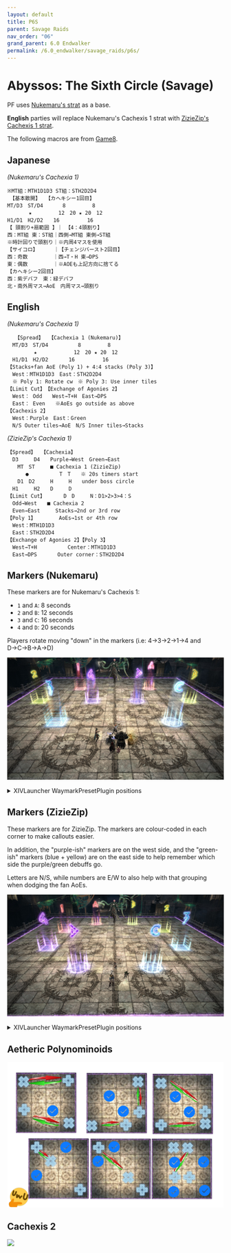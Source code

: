 ```yaml
---
layout: default
title: P6S
parent: Savage Raids
nav_order: "06"
grand_parent: 6.0 Endwalker
permalink: /6.0_endwalker/savage_raids/p6s/
---
```


# Abyssos: The Sixth Circle (Savage)

PF uses [Nukemaru's strat](https://youtu.be/pibChZ8AjZ8) as a base.

**English** parties will replace Nukemaru's Cachexis 1 strat with [ZizieZip's Cachexis 1 strat](https://twitter.com/ZizieZip/status/1564991162775060480).

The following macros are from [Game8](https://game8.jp/ff14/479307).

## Japanese
*(Nukemaru's Cachexia 1)*
```
※MT組：MTH1D1D3 ST組：STH2D2D4
　【基本散開】　　【カヘキシー1回目】
MT/D3　ST/D4 　 　 8　　 　 　8
　　 　 ★　　 　 　12　20 ★ 20　12
H1/D1　H2/D2　　16 　 　 　 16
【 頭割り+扇範囲 】｜ 【4：4頭割り】
西：MT組 東：ST組｜西側→MT組 東側→ST組
※時計回りで頭割り｜※内周4マスを使用
【サイコロ】　　 　｜【チェンジバースト2回目】
西：奇数　　　　　｜西→T・H 東→DPS
東：偶数　　　　　｜※AOEも上記方向に捨てる
【カヘキシー2回目】
西：紫デバフ　東：緑デバフ
北・南外周マス→AoE　内周マス→頭割り
```

## English
*(Nukemaru's Cachexia 1)*
```
　　【Spread】　　【Cachexia 1 (Nukemaru)】
　MT/D3　ST/D4 　　　 　 8　　 　 　8
　　　 　 ★　　 　 　　　12　20 ★ 20　12
　H1/D1　H2/D2　　　　16 　 　 　 16
【Stacks+fan AoE (Poly 1) + 4:4 stacks (Poly 3)】
　West：MTH1D1D3　East：STH2D2D4
　※ Poly 1: Rotate cw　※ Poly 3: Use inner tiles
【Limit Cut】　【Exchange of Agonies 2】
　West： Odd　　West→T+H　East→DPS
　East： Even　　※AoEs go outside as above
【Cachexis 2】
　West：Purple　East：Green
　N/S Outer tiles→AoE　N/S Inner tiles→Stacks
```

*(ZizieZip's Cachexia 1)*
```
【Spread】　　【Cachexia】
　D3　　　D4　　Purple→West　Green→East
　　MT　ST　　　■ Cachexia 1 (ZizieZip)
　　　 ●　　　　　　T　T　　※ 20s timers start
　　D1　D2　　　H　　　H　　under boss circle
　H1　　　H2　　D　　　D
【Limit Cut】 　　　D　D　　　N：D1>2>3>4：S
　Odd→West　　■ Cachexia 2
　Even→East　　　Stacks→2nd or 3rd row
【Poly 1】　　　　　AoEs→1st or 4th row
　West：MTH1D1D3
　East：STH2D2D4
【Exchange of Agonies 2】【Poly 3】
　West→T+H　　　　　　Center：MTH1D1D3
　East→DPS　　　　Outer corner：STH2D2D4
```

## Markers (Nukemaru)

These markers are for Nukemaru's Cachexis 1:

- `1` and `A`: 8 seconds
- `2` and `B`: 12 seconds
- `3` and `C`: 16 seconds
- `4` and `D`: 20 seconds

Players rotate moving "down" in the markers (i.e: 4→3→2→1→4 and D→C→B→A→D)

![](images/markers_nukemaru.jpg)
<details markdown=block>
<summary>XIVLauncher WaymarkPresetPlugin positions</summary>

```json
{"Name":"P6S (Nukemaru)","MapID":881,"A":{"X":108.7,"Y":0.0,"Z":91.3,"ID":0,"Active":true},"B":{"X":115.0,"Y":0.0,"Z":100.0,"ID":1,"Active":true},"C":{"X":108.7,"Y":0.0,"Z":108.7,"ID":2,"Active":true},"D":{"X":104.5,"Y":0.0,"Z":100.0,"ID":3,"Active":true},"One":{"X":91.3,"Y":0.0,"Z":91.3,"ID":4,"Active":true},"Two":{"X":85.0,"Y":0.0,"Z":100.0,"ID":5,"Active":true},"Three":{"X":91.3,"Y":0.0,"Z":108.7,"ID":6,"Active":true},"Four":{"X":95.5,"Y":0.0,"Z":100.0,"ID":7,"Active":true}}
```

</details>

## Markers (ZizieZip)

These markers are for ZizieZip. The markers are colour-coded in each corner to make callouts easier.

In addition, the "purple-ish" markers are on the west side, and the "green-ish" markers (blue + yellow) are on the east side to help remember which side the purple/green debuffs go.

Letters are N/S, while numbers are E/W to also help with that grouping when dodging the fan AoEs.

![](images/markers_ziziezip.jpg)
<details markdown=block>
<summary>XIVLauncher WaymarkPresetPlugin positions</summary>

```json
{"Name":"P6S (ZizieZip)","MapID":881,"A":{"X":95.0,"Y":0.0,"Z":88.333,"ID":0,"Active":true},"B":{"X":105.0,"Y":0.0,"Z":88.333,"ID":1,"Active":true},"C":{"X":105.0,"Y":0.0,"Z":111.666,"ID":2,"Active":true},"D":{"X":95.0,"Y":0.0,"Z":111.666,"ID":3,"Active":true},"One":{"X":88.333,"Y":0.0,"Z":95.0,"ID":4,"Active":true},"Two":{"X":111.666,"Y":0.0,"Z":95.0,"ID":5,"Active":true},"Three":{"X":111.666,"Y":0.0,"Z":105.0,"ID":6,"Active":true},"Four":{"X":88.333,"Y":0.0,"Z":105.0,"ID":7,"Active":true}}
```

</details>

## Aetheric Polynominoids

![](images/polynominoids.jpg)

## Cachexis 2

![](images/cachexis_2.jpg)